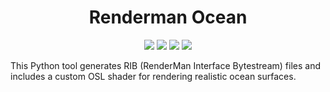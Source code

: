 <h1 align="center">Renderman Ocean</h1>
<div align="center">
  <a href="https://github.com/ParkerBritt?tab=repositories&q=&type=&language=python&sort="><img src="https://parkerbritt.com/badge?label=python&icon=python&color=3776AB"></a>
  <a href="https://renderman.pixar.com/"><img src="https://parkerbritt.com/badge?label=renderman&color=0099fd"></a>
  <a href="https://github.com/ParkerBritt?tab=repositories&q=&type=&language=c%2B%2B&sort="><img src="https://parkerbritt.com/badge?label=C%2B%2B&icon=cplusplus&color=00599C"></a>
  <a href="https://github.com/AcademySoftwareFoundation/OpenShadingLanguage"><img src="https://parkerbritt.com/badge?label=OSL&color=008ED2"></a>
</div>

This Python tool generates RIB (RenderMan Interface Bytestream) files and includes a custom OSL shader for rendering realistic ocean surfaces.
